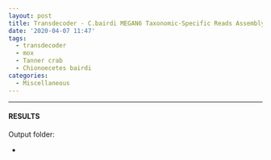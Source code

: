 ```yaml
---
layout: post
title: Transdecoder - C.bairdi MEGAN6 Taxonomic-Specific Reads Assembly from 20200330
date: '2020-04-07 11:47'
tags: 
  - transdecoder
  - mox
  - Tanner crab
  - Chionoecetes bairdi
categories: 
  - Miscellaneous
---
```




---

#### RESULTS

Output folder:

- []()

